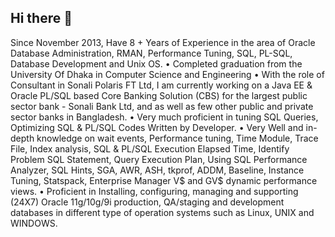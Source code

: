 ## Hi there 👋
Since November 2013, Have 8 + Years of Experience in the area of Oracle Database Administration, RMAN, Performance Tuning, SQL, PL-SQL, Database Development and Unix OS.
• Completed graduation from the University Of Dhaka in Computer Science and Engineering
• With the role of Consultant in Sonali Polaris FT Ltd, I am currently working on a Java EE & Oracle PL/SQL based Core Banking Solution (CBS) for the largest public sector bank - Sonali Bank Ltd, and as well as few other public and private sector banks in Bangladesh.
• Very much proficient in tuning SQL Queries, Optimizing SQL & PL/SQL Codes Written by Developer.
• Very Well and in-depth knowledge on wait events, Performance tuning, Time Module, Trace File, Index analysis, SQL & PL/SQL Execution Elapsed Time, Identify Problem SQL Statement, Query Execution Plan, Using SQL Performance Analyzer, SQL Hints, SGA, AWR, ASH, tkprof, ADDM, Baseline, Instance Tuning, Statspack, Enterprise Manager V$ and GV$ dynamic performance views.
• Proficient in Installing, configuring, managing and supporting (24X7) Oracle 11g/10g/9i production, QA/staging and development databases in different type of operation systems such as Linux, UNIX and WINDOWS.
